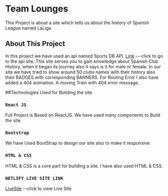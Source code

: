 # Team Lounges
This Project is about a site which tells us about the history of Spanish League named LaLiga

<!-- This project was bootstrapped with [Create React App](https://github.com/facebook/create-react-app). -->

## About This Project

In this project we have used an api named Sports DB API. [Link](https://www.thesportsdb.com/api.php) ---click to go to the api site.
This site serves you to gain knowledge about Spanish Club History, when it began its journey also it says is it for male or female.
In our site we have tried to show around 50 clubs names with their history also their BADGES with corresponding BANNERS. For Routing Error I also have added a 404 animation. A moving Train with 404 error message.

##Technologies Used for Building the site

### `React JS`

Full Project is Based on ReactJS. We have used many components to Build the site.



### `Bootstrap`

We have Used BootStrap to design our site also to make it responsive.

### `HTML & CSS`

HTML & CSS is a core part for building a site. I have also used HTML & CSS.
### `NETLIFY LIVE SITE LINK`
[LiveSite](https://teamlounges.netlify.app/) --click to view Live Site




